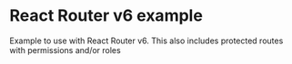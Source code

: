 # React Router v6 example

Example to use with React Router v6. This also includes protected routes with permissions and/or roles
